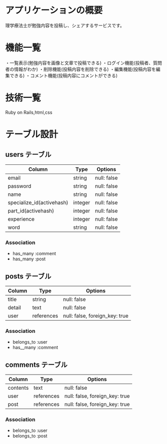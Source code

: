 # アプリケーションの概要
理学療法士が勉強内容を投稿し、シェアするサービスです。

# 機能一覧
・一覧表示(勉強内容を画像と文章で投稿できる)
・ログイン機能(投稿者、質問者の情報がわか)
・削除機能(投稿内容を削除できる)
・編集機能(投稿内容を編集できる)
・コメント機能(投稿内容にコメントができる)



# 技術一覧
Ruby on Rails,html,css

# テーブル設計

## users テーブル

| Column                    | Type    | Options     |
| --------                  | ------- | ----------- |
| email                     | string  | null: false |
| password                  | string  | null: false |
| name                      | string  | null: false |
| specialize_id(activehash) | integer | null: false |
| part_id(activehash)       | integer | null: false |
| experience                | integer | null: false |
| word                      | string  | null: false |


### Association

- has_many :comment
- has_many :post

## posts テーブル

| Column                       | Type       | Options                        |
| ---------------------------- | ---------- | ------------------------------ |
| title                        | string     | null: false                    |
| detail                   　  | text       | null: false                    |
| user                         | references | null: false, foreign_key: true |

 ### Association

- belongs_to :user
- has__many  :comment

## comments テーブル

| Column                       | Type       | Options                        |
| ---------------------------- | ---------- | ------------------------------ |
| contents                     | text       | null: false                    |
| user                         | references | null: false, foreign_key: true |
| post                         | references | null: false, foreign_key: true |


 ### Association

- belongs_to :user
- belongs_to :post
